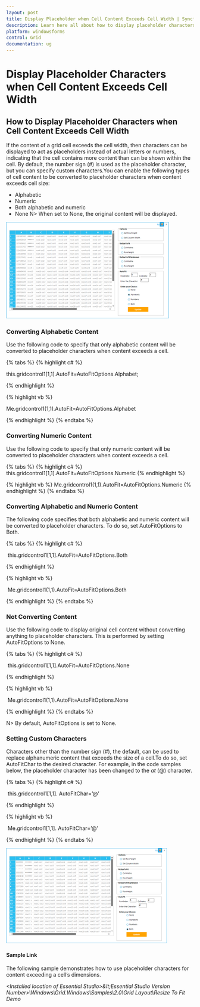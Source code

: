 ```yaml
---
layout: post
title: Display Placeholder when Cell Content Exceeds Cell Width | Syncfusion
description: Learn here all about how to display placeholder characters when cell content exceeds cell width of Syncfusion Windows Forms Gridcontrol control and more.
platform: windowsforms
control: Grid
documentation: ug
---
```


# Display Placeholder Characters when Cell Content Exceeds Cell Width

## How to Display Placeholder Characters when Cell Content Exceeds Cell Width

If the content of a grid cell exceeds the cell width, then characters can be displayed to act as placeholders instead of actual letters or numbers, indicating that the cell contains more content than can be shown within the cell. By default, the number sign (#) is used as the placeholder character, but you can specify custom characters.You can enable the following types of cell content to be converted to placeholder characters when content exceeds cell size:

* Alphabetic
* Numeric
* Both alphabetic and numeric
* None
N> When set to None, the original content will be displayed.

![Display Placeholder in Windows Forms GridControl](How-to-Display-Placeholder-Characters-when-Cell-Co_images/How-to-Display-Placeholder-Characters-when-Cell-Co_img2.png)



### Converting Alphabetic Content

Use the following code to specify that only alphabetic content will be converted to placeholder characters when content exceeds a cell.

{% tabs %}
{% highlight c# %}

this.gridcontrol1[1,1].AutoFit=AutoFitOptions.Alphabet;


{% endhighlight %}

{% highlight vb %}

Me.gridcontrol1(1,1).AutoFit=AutoFitOptions.Alphabet


{% endhighlight %}
{% endtabs %}

### Converting Numeric Content

Use the following code to specify that only numeric content will be converted to placeholder characters when content exceeds a cell.

{% tabs %}
{% highlight c# %}
this.gridcontrol1[1,1].AutoFit=AutoFitOptions.Numeric
{% endhighlight %}


{% highlight vb %}
Me.gridcontrol1(1,1).AutoFit=AutoFitOptions.Numeric
{% endhighlight %}
{% endtabs %}

### Converting Alphabetic and Numeric Content

The following code specifies that both alphabetic and numeric content will be converted to placeholder characters. To do so, set AutoFitOptions to Both.

{% tabs %}
{% highlight c# %}

 this.gridcontrol1[1,1].AutoFit=AutoFitOptions.Both


{% endhighlight %}



{% highlight vb %}

 Me.gridcontrol1(1,1).AutoFit=AutoFitOptions.Both



{% endhighlight %}
{% endtabs %}

### Not Converting Content

Use the following code to display original cell content without converting anything to placeholder characters. This is performed by setting AutoFitOptions to None.

{% tabs %}
{% highlight c# %}

 this.gridcontrol1[1,1].AutoFit=AutoFitOptions.None


{% endhighlight %}



{% highlight vb %}

 Me.gridcontrol1(1,1).AutoFit=AutoFitOptions.None


{% endhighlight %}
{% endtabs %}

N> By default, AutoFitOptions is set to None.


### Setting Custom Characters

Characters other than the number sign (#), the default, can be used to replace alphanumeric content that exceeds the size of a cell.To do so, set AutoFitChar to the desired character. For example, in the code samples below, the placeholder character has been changed to the _at_ (@) character.

{% tabs %}
{% highlight c# %}

 this.gridcontrol1[1,1]. AutoFitChar=’@’



{% endhighlight %}


{% highlight vb %}

 Me.gridcontrol1[1,1]. AutoFitChar=’@’


{% endhighlight %}
{% endtabs %}

![Set Custom Characters in Windows Forms Grid Control](How-to-Display-Placeholder-Characters-when-Cell-Co_images/How-to-Display-Placeholder-Characters-when-Cell-Co_img4.png)



#### Sample Link

The following sample demonstrates how to use placeholder characters for content exceeding a cell’s dimensions.

_&lt;Installed location of Essential Studio&gt;\&lt;Essential Studio Version Number&gt;\Windows\Grid.Windows\Samples\2.0\Grid Layout\Resize To Fit Demo_

